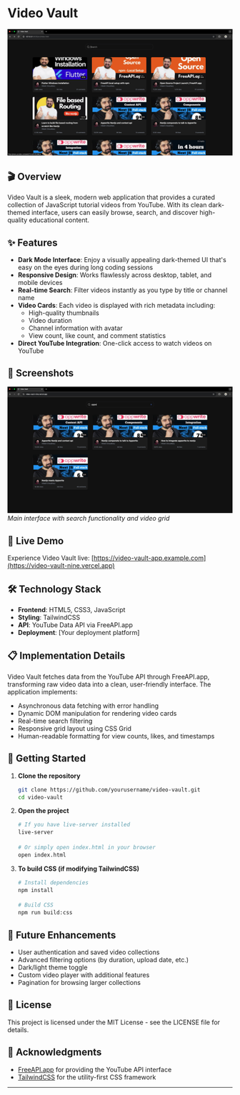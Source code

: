 # Video Vault

[![Video Vault](output.png)](https://video-vault-nine.vercel.app)

## 🎬 Overview

Video Vault is a sleek, modern web application that provides a curated collection of JavaScript tutorial videos from YouTube. With its clean dark-themed interface, users can easily browse, search, and discover high-quality educational content.

## ✨ Features

- **Dark Mode Interface**: Enjoy a visually appealing dark-themed UI that's easy on the eyes during long coding sessions
- **Responsive Design**: Works flawlessly across desktop, tablet, and mobile devices
- **Real-time Search**: Filter videos instantly as you type by title or channel name
- **Video Cards**: Each video is displayed with rich metadata including:
  - High-quality thumbnails
  - Video duration
  - Channel information with avatar
  - View count, like count, and comment statistics
- **Direct YouTube Integration**: One-click access to watch videos on YouTube

## 📸 Screenshots

![Video Vault Interface](filter_feature.png)
*Main interface with search functionality and video grid*

## 🚀 Live Demo

Experience Video Vault live: [https://video-vault-app.example.com](https://video-vault-nine.vercel.app)

## 🛠️ Technology Stack

- **Frontend**: HTML5, CSS3, JavaScript
- **Styling**: TailwindCSS
- **API**: YouTube Data API via FreeAPI.app
- **Deployment**: [Your deployment platform]

## 📋 Implementation Details

Video Vault fetches data from the YouTube API through FreeAPI.app, transforming raw video data into a clean, user-friendly interface. The application implements:

- Asynchronous data fetching with error handling
- Dynamic DOM manipulation for rendering video cards
- Real-time search filtering
- Responsive grid layout using CSS Grid
- Human-readable formatting for view counts, likes, and timestamps

## 🚦 Getting Started

1. **Clone the repository**
   ```bash
   git clone https://github.com/yourusername/video-vault.git
   cd video-vault
   ```

2. **Open the project**
   ```bash
   # If you have live-server installed
   live-server
   
   # Or simply open index.html in your browser
   open index.html
   ```

3. **To build CSS (if modifying TailwindCSS)**
   ```bash
   # Install dependencies
   npm install
   
   # Build CSS
   npm run build:css
   ```

## 🔮 Future Enhancements

- User authentication and saved video collections
- Advanced filtering options (by duration, upload date, etc.)
- Dark/light theme toggle
- Custom video player with additional features
- Pagination for browsing larger collections

## 📄 License

This project is licensed under the MIT License - see the LICENSE file for details.

## 🙏 Acknowledgments

- [FreeAPI.app](https://freeapi.app) for providing the YouTube API interface
- [TailwindCSS](https://tailwindcss.com) for the utility-first CSS framework

---